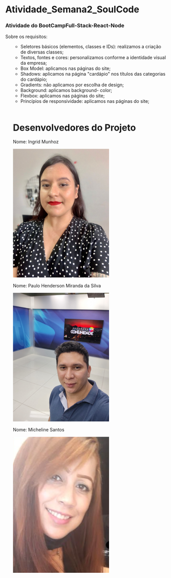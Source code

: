 # Atividade_Semana2_SoulCode
### Atividade do BootCampFull-Stack-React-Node

<p>Sobre os requisitos:</p>
<ul>
    <ul>
        <li>Seletores básicos (elementos, classes e IDs): realizamos a criação de diversas classes;</li>
        <li>Textos, fontes e cores: personalizamos conforme a identidade visual da empresa;</li>
        <li>Box Model: aplicamos nas páginas  do site;</li>
        <li>Shadows: aplicamos na página "cardápio" nos títulos das categorias do cardápio;</li>
        <li>Gradients: não aplicamos por escolha de design;</li>
        <li>Background: aplicamos background- color;</li>
        <li>Flexbox: aplicamos nas páginas do site;</li>
        <li>Princípios de responsividade: aplicamos nas páginas do site;</li>
    </ul>
  <br>
<h1>Desenvolvedores do Projeto</h1>

<p>Nome: Ingrid Munhoz</p>
<img src="styles/img/ingrid01.jpg" alt="Ingrid" style="width: 300px;">

<p>Nome: Paulo Henderson Miranda da Silva</p>
<img src="styles/img/Paulo.jpg" alt="Paulo" style="width: 300px;">

<p>Nome: Micheline Santos </p>
<img src="styles/img/Micheline.png" alt="Micheline" style="width: 300px;">




